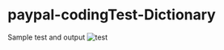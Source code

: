 # paypal-codingTest-Dictionary

Sample test and output
![test](https://i.ibb.co/jykC7by/Wechat-IMG827.png)
